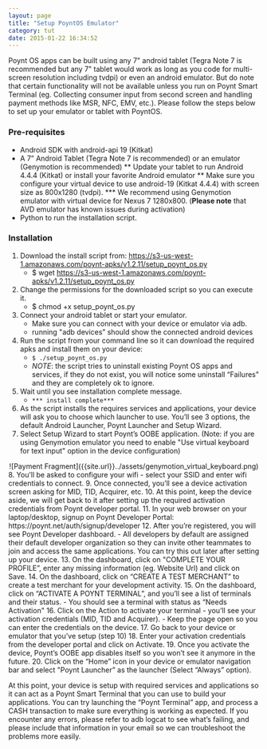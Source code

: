 ```yaml
---
layout: page
title: "Setup PoyntOS Emulator"
category: tut
date: 2015-01-22 16:34:52
---
```


Poynt OS apps can be built using any 7" android tablet (Tegra Note 7 is recommended but any 7" tablet would work as long as you code for multi-screen resolution including tvdpi) or even an android emulator. But do note that certain functionality will not be available unless you run on Poynt Smart Terminal (eg. Collecting consumer input from second screen and handling payment methods like MSR, NFC, EMV, etc.).  Please follow the steps below to set up your emulator or tablet with PoyntOS.

### Pre-requisites

* Android SDK with android-api 19 (Kitkat)
* A 7” Android Tablet (Tegra Note 7 is recommended) or an emulator (Genymotion is recommended)
** Update your tablet to run Android 4.4.4 (Kitkat) or install your favorite Android emulator
** Make sure you configure your virtual device to use android-19 (Kitkat 4.4.4) with screen size as 800x1280 (tvdpi).
*** We recommend using Genymotion emulator with virtual device for Nexus 7 1280x800. (**Please note** that AVD emulator has known issues during activation)
* Python to run the installation script.

### Installation

1. Download the install script from: https://s3-us-west-1.amazonaws.com/poynt-apks/v1.2.11/setup_poynt_os.py
    - $ wget https://s3-us-west-1.amazonaws.com/poynt-apks/v1.2.11/setup_poynt_os.py
2. Change the permissions for the downloaded script so you can execute it.
    - $ chmod +x setup_poynt_os.py
3. Connect your android tablet or start your emulator.
    - Make sure you can connect with your device or emulator via adb.
    - running "adb devices” should show the connected android devices
4. Run the script from your command line so it can download the required apks and install them on your device:
    - ```$ ./setup_poynt_os.py```
    - *NOTE*: the script tries to uninstall existing Poynt OS apps and services, if they do not exist, you will notice some uninstall “Failures" and they are completely ok to ignore.
5. Wait until you see installation complete message.
    - ```*** install complete***```
6. As the script installs the requires services and applications, your device will ask you to choose which launcher to use. You’ll see 3 options, the default Android Launcher, Poynt Launcher and Setup Wizard.
7. Select Setup Wizard to start Poynt’s OOBE application. (Note: if you are using Genymotion emulator you need to enable "Use virtual keyboard for text input" option in the device configuration)
<center>
![Payment Fragment]({{site.url}}../assets/genymotion_virtual_keyboard.png)
</center>
8. You’ll be asked to configure your wifi - select your SSID and enter wifi credentials to connect.
9. Once connected, you’ll see a device activation screen asking for MID, TID, Acquirer, etc.
10. At this point, keep the device aside, we will get back to it after setting up the required activation credentials from Poynt developer portal.
11. In your web browser on your laptop/desktop, signup on Poynt Developer Portal: https://poynt.net/auth/signup/developer
12. After you’re registered, you will see Poynt Developer dashboard.
    - All developers by default are assigned their default developer organization so they can invite other teammates to join and access the same applications. You can try this out later after setting up your device.
13. On the dashboard, click on "COMPLETE YOUR PROFILE”, enter any missing information (eg. Website Url) and click on Save.
14. On the dashboard, click on “CREATE A TEST MERCHANT” to create a test merchant for your development activity.
15. On the dashboard, click on “ACTIVATE A POYNT TERMINAL”, and you’ll see a list of terminals and their status.
    - You should see a terminal with status as “Needs Activation"
16. Click on the Action to activate your terminal - you’ll see your activation credentials (MID, TID and Acquirer).
    - Keep the page open so you can enter the credentials on the device.
17. Go back to your device or emulator that you’ve setup (step 10)
18. Enter your activation credentials from the developer portal and click on Activate.
19. Once you activate the device, Poynt’s OOBE app disables itself so you won’t see it anymore in the future.
20. Click on the “Home” icon in your device or emulator navigation bar and select "Poynt Launcher” as the launcher (Select “Always” option).


At this point, your device is setup with required services and applications so it can act as a Poynt Smart Terminal that you can use to build your applications. You can try launching the “Poynt Terminal” app, and process a CASH transaction to make sure everything is working as expected. If you encounter any errors, please refer to adb logcat to see what’s failing, and please include that information in your email so we can troubleshoot the problems more easily.
